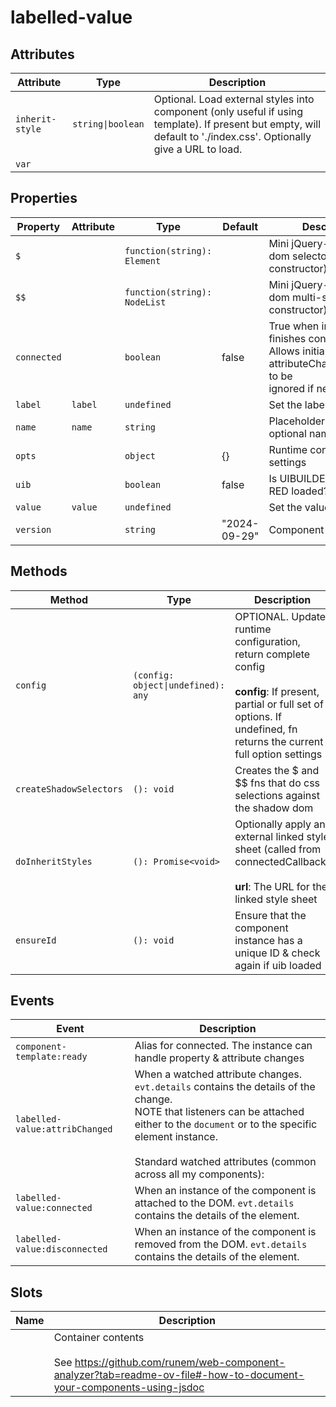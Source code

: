 # labelled-value

## Attributes

| Attribute       | Type              | Description                                      |
|-----------------|-------------------|--------------------------------------------------|
| `inherit-style` | `string\|boolean` | Optional. Load external styles into component (only useful if using template). If present but empty, will default to './index.css'. Optionally give a URL to load. |
| `var`           |                   |                                                  |

## Properties

| Property    | Attribute | Type                         | Default      | Description                                      |
|-------------|-----------|------------------------------|--------------|--------------------------------------------------|
| `$`         |           | `function(string): Element`  |              | Mini jQuery-like shadow dom selector (see constructor) |
| `$$`        |           | `function(string): NodeList` |              | Mini jQuery-like shadow dom multi-selector (see constructor) |
| `connected` |           | `boolean`                    | false        | True when instance finishes connecting.<br />Allows initial calls of attributeChangedCallback to be<br />ignored if needed. |
| `label`     | `label`   | `undefined`                  |              | Set the label to show                            |
| `name`      | `name`    | `string`                     |              | Placeholder for the optional name attribute      |
| `opts`      |           | `object`                     | {}           | Runtime configuration settings                   |
| `uib`       |           | `boolean`                    | false        | Is UIBUILDER for Node-RED loaded?                |
| `value`     | `value`   | `undefined`                  |              | Set the value to show                            |
| `version`   |           | `string`                     | "2024-09-29" | Component version                                |

## Methods

| Method                  | Type                               | Description                                      |
|-------------------------|------------------------------------|--------------------------------------------------|
| `config`                | `(config: object\|undefined): any` | OPTIONAL. Update runtime configuration, return complete config<br /><br />**config**: If present, partial or full set of options. If undefined, fn returns the current full option settings |
| `createShadowSelectors` | `(): void`                         | Creates the $ and $$ fns that do css selections against the shadow dom |
| `doInheritStyles`       | `(): Promise<void>`                | Optionally apply an external linked style sheet (called from connectedCallback)<br /><br />**url**: The URL for the linked style sheet |
| `ensureId`              | `(): void`                         | Ensure that the component instance has a unique ID & check again if uib loaded |

## Events

| Event                          | Description                                      |
|--------------------------------|--------------------------------------------------|
| `component-template:ready`     | Alias for connected. The instance can handle property & attribute changes |
| `labelled-value:attribChanged` | When a watched attribute changes. `evt.details` contains the details of the change.<br />NOTE that listeners can be attached either to the `document` or to the specific element instance.<br /><br />Standard watched attributes (common across all my components): |
| `labelled-value:connected`     | When an instance of the component is attached to the DOM. `evt.details` contains the details of the element. |
| `labelled-value:disconnected`  | When an instance of the component is removed from the DOM. `evt.details` contains the details of the element. |

## Slots

| Name | Description                                      |
|------|--------------------------------------------------|
|      | Container contents<br /><br />See https://github.com/runem/web-component-analyzer?tab=readme-ov-file#-how-to-document-your-components-using-jsdoc |
